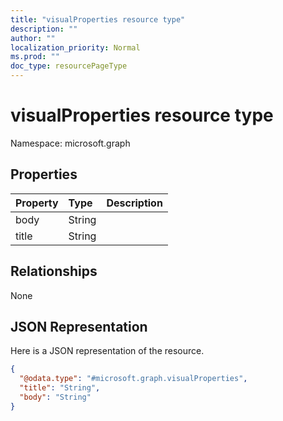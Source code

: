 ```yaml
---
title: "visualProperties resource type"
description: ""
author: ""
localization_priority: Normal
ms.prod: ""
doc_type: resourcePageType
---
```


# visualProperties resource type


Namespace: microsoft.graph



## Properties
|Property|Type|Description|
|:---|:---|:---|
|body|String||
|title|String||

## Relationships
None

## JSON Representation
Here is a JSON representation of the resource.
<!-- {
  "blockType": "resource",
  "@odata.type": "microsoft.graph.visualProperties"
}
-->
``` json
{
  "@odata.type": "#microsoft.graph.visualProperties",
  "title": "String",
  "body": "String"
}
```

